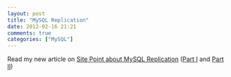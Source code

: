 ```yaml
---
layout: post
title: "MySQL Replication"
date: 2012-02-16 21:21
comments: true
categories: ["MySQL"]
---
```

Read my new article on [Site Point about MySQL Replication](http://www.sitepoint.com/mysql-master-slave-replication-setting-up/) ([Part I](http://www.sitepoint.com/mysql-master-slave-replication-setting-up/) and [Part II](http://www.sitepoint.com/mysql-master-slave-replication-starting-replication/))
